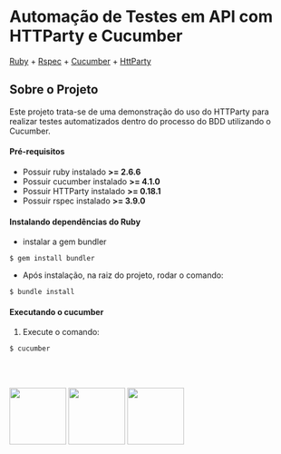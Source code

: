 # Automação de Testes em API com HTTParty e Cucumber

[Ruby](https://www.ruby-lang.org/pt/) + [Rspec](https://rspec.info/) + [Cucumber](https://cucumber.io/) + [HttParty](https://rubygems.org/gems/httparty/)

## Sobre o Projeto
Este projeto trata-se de uma demonstração do uso do HTTParty para realizar testes automatizados dentro do processo do BDD utilizando o Cucumber.


#### Pré-requisitos

* Possuir ruby instalado **>= 2.6.6**
* Possuir cucumber instalado **>= 4.1.0**
* Possuir HTTParty instalado **>= 0.18.1**
* Possuir rspec instalado **>= 3.9.0**

#### Instalando dependências do Ruby
* instalar a gem bundler 
```shell
$ gem install bundler
```
* Após instalação, na raiz do projeto, rodar o comando:
 
```shell
$ bundle install
```
#### Executando o cucumber
1. Execute o comando:
```shell
$ cucumber
```
</br>
</br>

<p float="left">
  <img src = "https://blog.vindi.com.br/wp-content/uploads/2016/03/ruby.jpeg" height = "100" width = "100"/>
  <img src="https://rspec.info/images/logo_ogp.png" height = "100" width = "100"/>
  <img src="https://static.javatpoint.com/tutorial/cucumber/images/cucumber-testing-tutorial.png" height = "100" width = "100"/>
</p>
